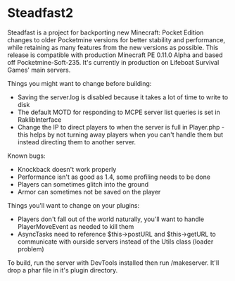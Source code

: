 # Steadfast2

Steadfast is a project for backporting new Minecraft: Pocket Edition changes to older Pocketmine versions for better stability and performance, while retaining as many features from the new versions as possible. This release is compatible with production Minecraft PE 0.11.0 Alpha and based off Pocketmine-Soft-235. It's currently in production on Lifeboat Survival Games' main servers.

Things you might want to change before building:
  - Saving the server.log is disabled because it takes a lot of time to write to disk
  - The default MOTD for responding to MCPE server list queries is set in RaklibInterface
  - Change the IP to direct players to when the server is full in Player.php - this helps by not turning away players when you can't handle them but instead directing them to another server.

Known bugs:
   - Knockback doesn't work properly
   - Performance isn't as good as 1.4, some profiling needs to be done
   - Players can sometimes glitch into the ground
   - Armor can sometimes not be saved on the player

Things you'll want to change on your plugins:
   - Players don't fall out of the world naturally, you'll want to handle PlayerMoveEvent as needed to kill them
   - AsyncTasks need to reference $this->postURL and $this->getURL to communicate with ourside servers instead of the Utils class (loader problem)

To build, run the server with DevTools installed then run /makeserver. It'll drop a phar file in it's plugin directory.